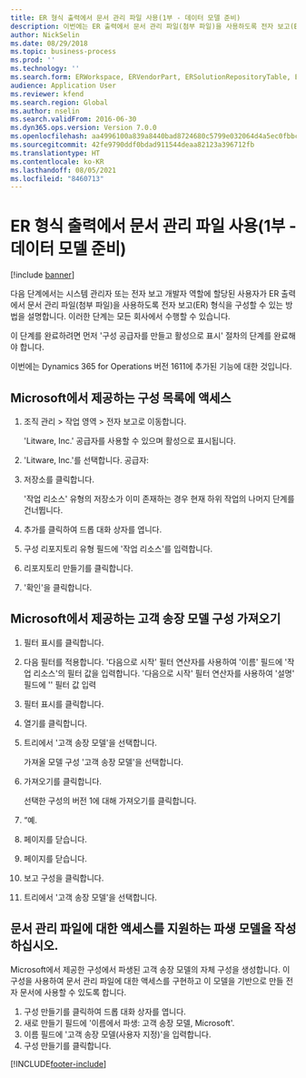 ```yaml
---
title: ER 형식 출력에서 문서 관리 파일 사용(1부 - 데이터 모델 준비)
description: 이번에는 ER 출력에서 문서 관리 파일(첨부 파일)을 사용하도록 전자 보고(ER) 형식을 구성하는 방법에 대해 설명합니다. (1부)
author: NickSelin
ms.date: 08/29/2018
ms.topic: business-process
ms.prod: ''
ms.technology: ''
ms.search.form: ERWorkspace, ERVendorPart, ERSolutionRepositoryTable, ERSolutionRepositoryCreateDropDialog, ERSolutionImport,  ERSolutionTable, ERSolutionCreateDropDialog
audience: Application User
ms.reviewer: kfend
ms.search.region: Global
ms.author: nselin
ms.search.validFrom: 2016-06-30
ms.dyn365.ops.version: Version 7.0.0
ms.openlocfilehash: aa4996100a839a8440bad8724680c5799e032064d4a5ec0fbbc0f2af2641b8fb
ms.sourcegitcommit: 42fe9790ddf0bdad911544deaa82123a396712fb
ms.translationtype: HT
ms.contentlocale: ko-KR
ms.lasthandoff: 08/05/2021
ms.locfileid: "8460713"
---
```

# <a name="er-use-document-management-files-in-format-outputs-part-1---prepare-data-model"></a>ER 형식 출력에서 문서 관리 파일 사용(1부 - 데이터 모델 준비)

[!include [banner](../../includes/banner.md)]

다음 단계에서는 시스템 관리자 또는 전자 보고 개발자 역할에 할당된 사용자가 ER 출력에서 문서 관리 파일(첨부 파일)을 사용하도록 전자 보고(ER) 형식을 구성할 수 있는 방법을 설명합니다. 이러한 단계는 모든 회사에서 수행할 수 있습니다.

이 단계를 완료하려면 먼저 '구성 공급자를 만들고 활성으로 표시' 절차의 단계를 완료해야 합니다.

이번에는 Dynamics 365 for Operations 버전 1611에 추가된 기능에 대한 것입니다.


## <a name="get-access-to-the-list-of-configurations-provided-by-microsoft"></a>Microsoft에서 제공하는 구성 목록에 액세스
1. 조직 관리 > 작업 영역 > 전자 보고로 이동합니다.

    'Litware, Inc.' 공급자를 사용할 수 있으며 활성으로 표시됩니다.  

2. 'Litware, Inc.'를 선택합니다. 공급자:
3. 저장소를 클릭합니다.

    '작업 리소스' 유형의 저장소가 이미 존재하는 경우 현재 하위 작업의 나머지 단계를 건너뜁니다.  

4. 추가를 클릭하여 드롭 대화 상자를 엽니다.
5. 구성 리포지토리 유형 필드에 '작업 리소스'를 입력합니다.
6. 리포지토리 만들기를 클릭합니다.
7. '확인'을 클릭합니다.

## <a name="get-the-customer-invoice-model-configurations-provided-by-microsoft"></a>Microsoft에서 제공하는 고객 송장 모델 구성 가져오기
1. 필터 표시를 클릭합니다.
2. 다음 필터를 적용합니다. '다음으로 시작' 필터 연산자를 사용하여 '이름' 필드에 '작업 리소스'의 필터 값을 입력합니다. '다음으로 시작' 필터 연산자를 사용하여 '설명' 필드에 '' 필터 값 입력
3. 필터 표시를 클릭합니다.
4. 열기를 클릭합니다.
5. 트리에서 '고객 송장 모델'을 선택합니다.

    가져올 모델 구성 '고객 송장 모델'을 선택합니다.  

6. 가져오기를 클릭합니다.

    선택한 구성의 버전 1에 대해 가져오기를 클릭합니다.  

7. “예.
8. 페이지를 닫습니다.
9. 페이지를 닫습니다.
10. 보고 구성을 클릭합니다.
11. 트리에서 '고객 송장 모델'을 선택합니다.

## <a name="create-the-derived-model-to-support-access-to-the-document-management-files"></a>문서 관리 파일에 대한 액세스를 지원하는 파생 모델을 작성하십시오.
Microsoft에서 제공한 구성에서 파생된 고객 송장 모델의 자체 구성을 생성합니다. 이 구성을 사용하여 문서 관리 파일에 대한 액세스를 구현하고 이 모델을 기반으로 만들 전자 문서에 사용할 수 있도록 합니다.  
1. 구성 만들기를 클릭하여 드롭 대화 상자를 엽니다.
2. 새로 만들기 필드에 '이름에서 파생: 고객 송장 모델, Microsoft'.
3. 이름 필드에 '고객 송장 모델(사용자 지정)'을 입력합니다.
4. 구성 만들기를 클릭합니다.



[!INCLUDE[footer-include](../../../../includes/footer-banner.md)]